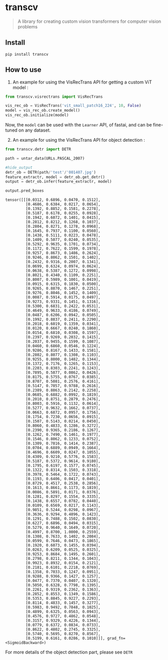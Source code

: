# transcv
> A library for creating custom vision transformers for computer vision problems


## Install

`pip install transcv`

## How to use

1. An example for using the VisRecTrans API for getting a custom ViT model :

```python
from transcv.visrectrans import VisRecTrans
```

```python
vis_rec_ob = VisRecTrans('vit_small_patch16_224', 10, False)
model = vis_rec_ob.create_model()
vis_rec_ob.initialize(model)
```

Now, the `model` can be used with the `Learner` API, of fastai, and can be fine-tuned on any dataset.

2. An example for using the VisRecTrans API for object detection :

```python
from transcv.detr import DETR
```

```python
path = untar_data(URLs.PASCAL_2007)
```

```python
#hide_output
detr_ob = DETR(path/'test'/'001407.jpg')
feature_extractr, model = detr_ob.get_detr()
output = detr_ob.infer(feature_extractr, model)
```

```python
output.pred_boxes
```




    tensor([[[0.0312, 0.6896, 0.0470, 0.1512],
             [0.4686, 0.6384, 0.0217, 0.0654],
             [0.1392, 0.8852, 0.1581, 0.2278],
             [0.5187, 0.6178, 0.0255, 0.0928],
             [0.1942, 0.6072, 0.1401, 0.0415],
             [0.2812, 0.8212, 0.1268, 0.1037],
             [0.2804, 0.8271, 0.1278, 0.0968],
             [0.1645, 0.7937, 0.1100, 0.0560],
             [0.1438, 0.5111, 0.0223, 0.0478],
             [0.1409, 0.5077, 0.0240, 0.0535],
             [0.5292, 0.9635, 0.1701, 0.0734],
             [0.1172, 0.7622, 0.1599, 0.1978],
             [0.9257, 0.8673, 0.1486, 0.2624],
             [0.9246, 0.8062, 0.1501, 0.1402],
             [0.2432, 0.9316, 0.2007, 0.1341],
             [0.0699, 0.6324, 0.0974, 0.0624],
             [0.0638, 0.5387, 0.1272, 0.0998],
             [0.8021, 0.4340, 0.1109, 0.2251],
             [0.8007, 0.5989, 0.1001, 0.0419],
             [0.0915, 0.6315, 0.1830, 0.0500],
             [0.9265, 0.8870, 0.1467, 0.2251],
             [0.9276, 0.8046, 0.1452, 0.1409],
             [0.0087, 0.5914, 0.0175, 0.0497],
             [0.9273, 0.9331, 0.1451, 0.1316],
             [0.5300, 0.6831, 0.2422, 0.0531],
             [0.4649, 0.9633, 0.4186, 0.0749],
             [0.0487, 0.6206, 0.0942, 0.0505],
             [0.1992, 0.8837, 0.2411, 0.2290],
             [0.2018, 0.6019, 0.1359, 0.0341],
             [0.0120, 0.6667, 0.0240, 0.1860],
             [0.0154, 0.6810, 0.0308, 0.1597],
             [0.2397, 0.9269, 0.2032, 0.1415],
             [0.2037, 0.9455, 0.1599, 0.1087],
             [0.0460, 0.6860, 0.0546, 0.1224],
             [0.9286, 0.8167, 0.1433, 0.1581],
             [0.2802, 0.8077, 0.1308, 0.1103],
             [0.9255, 0.8000, 0.1482, 0.1344],
             [0.1372, 0.7176, 0.1265, 0.1153],
             [0.2203, 0.8303, 0.2241, 0.1243],
             [0.7895, 0.5877, 0.0862, 0.0426],
             [0.8175, 0.5755, 0.0767, 0.0385],
             [0.8707, 0.5081, 0.2576, 0.4161],
             [0.5147, 0.7057, 0.9788, 0.2616],
             [0.2389, 0.8863, 0.2142, 0.2258],
             [0.0685, 0.6882, 0.0992, 0.1819],
             [0.2010, 0.8751, 0.2879, 0.2476],
             [0.8003, 0.5916, 0.1132, 0.0614],
             [0.5277, 0.9632, 0.1662, 0.0737],
             [0.0663, 0.6872, 0.0957, 0.1756],
             [0.1754, 0.7230, 0.0656, 0.0915],
             [0.1507, 0.5143, 0.0214, 0.0450],
             [0.8060, 0.4833, 0.1286, 0.3272],
             [0.2390, 0.9365, 0.2186, 0.1267],
             [0.1262, 0.7490, 0.1461, 0.1977],
             [0.1546, 0.8062, 0.1233, 0.0752],
             [0.1309, 0.7816, 0.1414, 0.2387],
             [0.0704, 0.6889, 0.0949, 0.1664],
             [0.4696, 0.6609, 0.0247, 0.1055],
             [0.4309, 0.9210, 0.5776, 0.1583],
             [0.5187, 0.5372, 0.9614, 0.9180],
             [0.1795, 0.6197, 0.1577, 0.0745],
             [0.1322, 0.8314, 0.1503, 0.3318],
             [0.3978, 0.5464, 0.1722, 0.0743],
             [0.1193, 0.6406, 0.0417, 0.0401],
             [0.8729, 0.4517, 0.2538, 0.2856],
             [0.1613, 0.8661, 0.1173, 0.1819],
             [0.0086, 0.5891, 0.0171, 0.0376],
             [0.1281, 0.8297, 0.1554, 0.3335],
             [0.1438, 0.6557, 0.0782, 0.0440],
             [0.0109, 0.6569, 0.0217, 0.1143],
             [0.9851, 0.5244, 0.0298, 0.0967],
             [0.3636, 0.9294, 0.4896, 0.1423],
             [0.1291, 0.7488, 0.1502, 0.0830],
             [0.6227, 0.6896, 0.0494, 0.0315],
             [0.5279, 0.9640, 0.1649, 0.0720],
             [0.4997, 0.8700, 1.0000, 0.2559],
             [0.1308, 0.7633, 0.1402, 0.2084],
             [0.0599, 0.7646, 0.0473, 0.1865],
             [0.1920, 0.6073, 0.1455, 0.0394],
             [0.0263, 0.6209, 0.0525, 0.0325],
             [0.9253, 0.8684, 0.1495, 0.2601],
             [0.2798, 0.8211, 0.1344, 0.1043],
             [0.9923, 0.8932, 0.0154, 0.2121],
             [0.2181, 0.6101, 0.2218, 0.0769],
             [0.1358, 0.7033, 0.1247, 0.0951],
             [0.9288, 0.9366, 0.1427, 0.1257],
             [0.0477, 0.7370, 0.0407, 0.1320],
             [0.5050, 0.6328, 0.7798, 0.1395],
             [0.2261, 0.9319, 0.2362, 0.1363],
             [0.2852, 0.8553, 0.1349, 0.1586],
             [0.5353, 0.8845, 0.9227, 0.2293],
             [0.8114, 0.4833, 0.1457, 0.3277],
             [0.5983, 0.9492, 0.7848, 0.1025],
             [0.4899, 0.6325, 0.0563, 0.0943],
             [0.4576, 0.9727, 0.4862, 0.0548],
             [0.3157, 0.9329, 0.4226, 0.1344],
             [0.0779, 0.6372, 0.0834, 0.0733],
             [0.8622, 0.4802, 0.2745, 0.3325],
             [0.5740, 0.5695, 0.8270, 0.8567],
             [0.5199, 0.6161, 0.0286, 0.1010]]], grad_fn=<SigmoidBackward>)



For more details of the object detection part, please see `DETR`
